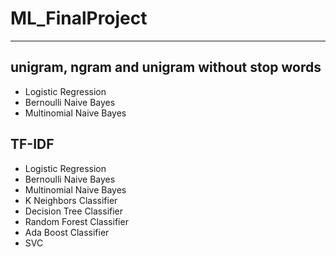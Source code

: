 # ML_FinalProject
---
## unigram, ngram and unigram without stop words
* Logistic Regression
* Bernoulli Naive Bayes 
* Multinomial Naive Bayes
## TF-IDF
* Logistic Regression
* Bernoulli Naive Bayes 
* Multinomial Naive Bayes
* K Neighbors Classifier
* Decision Tree Classifier 
* Random Forest Classifier
* Ada Boost Classifier
* SVC
